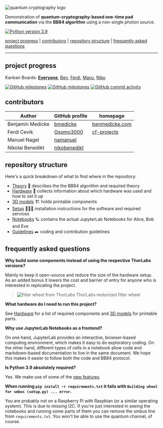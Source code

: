![quantum cryptography logo](media/logo.svg)

Demonstration of **quantum-cryptography-based one-time pad communication** via the **BB84 algorithm** using a non-single photon source.

[![Python version 3.9](https://img.shields.io/badge/python-v3.9-brightgreen)](https://docs.python.org/3/whatsnew/3.9.html)

[project progress](#project-progress) | [contributors](#contributors) | [repository structure](#repository-structure) | [frequently asked questions](#frequently-asked-questions)

---

## project progress

Kanban Boards:  [**Everyone**](https://github.com/bmedicke/quantum_cryptography/projects/1?fullscreen=true), [Ben](https://github.com/bmedicke/quantum_cryptography/projects/1?fullscreen=true&card_filter_query=assignee%3Abmedicke), [Ferdi](https://github.com/bmedicke/quantum_cryptography/projects/1?fullscreen=true&card_filter_query=assignee%3Aosomo3000), [Manu](https://github.com/bmedicke/quantum_cryptography/projects/1?fullscreen=true&card_filter_query=assignee%3Anamanuel), [Niko](https://github.com/bmedicke/quantum_cryptography/projects/1?fullscreen=true&card_filter_query=assignee%3Anikobenedikt)

[![GitHub milestones](https://img.shields.io/github/milestones/open/bmedicke/quantum_cryptography)](https://github.com/bmedicke/quantum_cryptography/milestones?state=open)
[![GitHub milestones](https://img.shields.io/github/milestones/closed/bmedicke/quantum_cryptography)](https://github.com/bmedicke/quantum_cryptography/milestones?state=closed)
[![GitHub commit activity](https://img.shields.io/github/commit-activity/w/bmedicke/quantum_cryptography)](https://github.com/bmedicke/quantum_cryptography/graphs/contributors)

## contributors

| Author           | GitHub profile                                  | homepage                                 |
|------------------|-------------------------------------------------|------------------------------------------|
| Benjamin Medicke | [bmedicke](https://github.com/bmedicke)         | [benmedicke.com](https://benmedicke.com) |
| Ferdi Cevik      | [Osomo3000](https://github.com/Osomo3000)       | [cf-projects](http://cf-projects.net/)   |
| Manuel Nagel     | [namanuel](https://github.com/namanuel)         |                                          |
| Nikolai Benedikt | [nikobenedikt](https://github.com/nikobenedikt) |                                          |

## repository structure

Here's a quick breakdown of what to find where in the repository:

* [Theory](markdown/theory.md) 💭 describes the the BB84 algorithm and required theory
* [Hardware](markdown/hardware.md) 🔭 collects information about which hardware was used and how to set it up
* [3D models](3d-models) 🏗️ holds printable components
* [Setup](markdown/setup.md) 🧑🏻‍💻 installation instructions for the software and required services
* [Notebooks](notebooks) 🪐 contains the actual JupyterLab Notebooks for Alice, Bob and Eve
* [Guidelines](markdown/guidelines.md) ✒️  coding and contribution guidelines

## frequently asked questions

**Why build some components instead of using the respective ThorLabs versions?**

Mainly to keep it open-source and reduce the size of the hardware setup. As an added bonus it lowers the cost and barrier of entry for anyone who is interested in replicating the project.

> ![filter wheel from ThorLabs](media/banner-filter-wheel.png)
> ThorLabs motorized filter wheel

**What hardware do I need to run this project?**

See [Hardware](markdown/hardware.md) for a list of required components and [3D models](3d-models) for printable parts.

**Why use JupyterLab Notebooks as a frontend?**

On one hand, JupyterLab provides an interactive, browser-based computing environment, which makes it easy to do exploratory coding.
On the other hand, different types of cells in a notebook allow code and markdown-based documentation to live in the same document.
We hope this makes it easier to follow both the code and BB84 protocol.

**Is Python 3.9 absolutely required?**

Yes. We make use of some of the [new features](https://docs.python.org/3/whatsnew/3.9.html).

**When running `pip install -r requirements.txt` it fails with `Building wheel for smbus (setup.py) ... error`.**

You are probably not on a Raspberry Pi with Raspbian (or a similar operating system). This is due to missing I2C. If you're just interested in seeing the notebooks and running some parts of them you can remove the smbus line from `requirements.txt`. You won't be able to use the quantum channel, of course.
